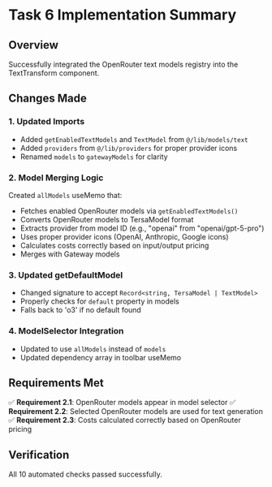 # Task 6 Implementation Summary

## Overview
Successfully integrated the OpenRouter text models registry into the TextTransform component.

## Changes Made

### 1. Updated Imports
- Added `getEnabledTextModels` and `TextModel` from `@/lib/models/text`
- Added `providers` from `@/lib/providers` for proper provider icons
- Renamed `models` to `gatewayModels` for clarity

### 2. Model Merging Logic
Created `allModels` useMemo that:
- Fetches enabled OpenRouter models via `getEnabledTextModels()`
- Converts OpenRouter models to TersaModel format
- Extracts provider from model ID (e.g., "openai" from "openai/gpt-5-pro")
- Uses proper provider icons (OpenAI, Anthropic, Google icons)
- Calculates costs correctly based on input/output pricing
- Merges with Gateway models

### 3. Updated getDefaultModel
- Changed signature to accept `Record<string, TersaModel | TextModel>`
- Properly checks for `default` property in models
- Falls back to 'o3' if no default found

### 4. ModelSelector Integration
- Updated to use `allModels` instead of `models`
- Updated dependency array in toolbar useMemo

## Requirements Met

✅ **Requirement 2.1**: OpenRouter models appear in model selector
✅ **Requirement 2.2**: Selected OpenRouter models are used for text generation
✅ **Requirement 2.3**: Costs calculated correctly based on OpenRouter pricing

## Verification
All 10 automated checks passed successfully.
